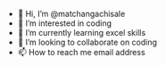 - 👋 Hi, I’m @matchangachisale
- 👀 I’m interested in coding 
- 🌱 I’m currently learning excel skills
- 💞️ I’m looking to collaborate on coding
- 📫 How to reach me email address 

<!---
matchangachisale/matchangachisale is a ✨ special ✨ repository because its `README.md` (this file) appears on your GitHub profile.
You can click the Preview link to take a look at your changes.
--->
